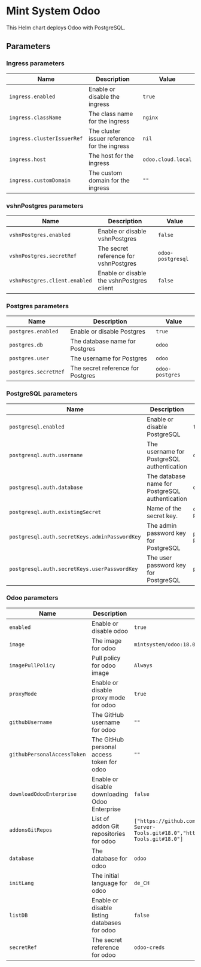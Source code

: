 # Mint System Odoo

This Helm chart deploys Odoo with PostgreSQL.

## Parameters

### Ingress parameters

| Name                       | Description                                  | Value              |
| -------------------------- | -------------------------------------------- | ------------------ |
| `ingress.enabled`          | Enable or disable the ingress                | `true`             |
| `ingress.className`        | The class name for the ingress               | `nginx`            |
| `ingress.clusterIssuerRef` | The cluster issuer reference for the ingress | `nil`              |
| `ingress.host`             | The host for the ingress                     | `odoo.cloud.local` |
| `ingress.customDomain`     | The custom domain for the ingress            | `""`               |

### vshnPostgres parameters

| Name                          | Description                               | Value             |
| ----------------------------- | ----------------------------------------- | ----------------- |
| `vshnPostgres.enabled`        | Enable or disable vshnPostgres            | `false`           |
| `vshnPostgres.secretRef`      | The secret reference for vshnPostgres     | `odoo-postgresql` |
| `vshnPostgres.client.enabled` | Enable or disable the vshnPostgres client | `false`           |

### Postgres parameters

| Name                 | Description                       | Value           |
| -------------------- | --------------------------------- | --------------- |
| `postgres.enabled`   | Enable or disable Postgres        | `true`          |
| `postgres.db`        | The database name for Postgres    | `odoo`          |
| `postgres.user`      | The username for Postgres         | `odoo`          |
| `postgres.secretRef` | The secret reference for Postgres | `odoo-postgres` |

### PostgreSQL parameters

| Name                                          | Description                                     | Value               |
| --------------------------------------------- | ----------------------------------------------- | ------------------- |
| `postgresql.enabled`                          | Enable or disable PostgreSQL                    | `false`             |
| `postgresql.auth.username`                    | The username for PostgreSQL authentication      | `odoo`              |
| `postgresql.auth.database`                    | The database name for PostgreSQL authentication | `odoo`              |
| `postgresql.auth.existingSecret`              | Name of the secret key.                         | `odoo-postgresql`   |
| `postgresql.auth.secretKeys.adminPasswordKey` | The admin password key for PostgreSQL           | `postgres-password` |
| `postgresql.auth.secretKeys.userPasswordKey`  | The user password key for PostgreSQL            | `password`          |

### Odoo parameters

| Name                        | Description                                   | Value                                                                                                               |
| --------------------------- | --------------------------------------------- | ------------------------------------------------------------------------------------------------------------------- |
| `enabled`                   | Enable or disable odoo                        | `true`                                                                                                              |
| `image`                     | The image for odoo                            | `mintsystem/odoo:18.0.20250725`                                                                                     |
| `imagePullPolicy`           | Pull policy for odoo image                    | `Always`                                                                                                            |
| `proxyMode`                 | Enable or disable proxy mode for odoo         | `true`                                                                                                              |
| `githubUsername`            | The GitHub username for odoo                  | `""`                                                                                                                |
| `githubPersonalAccessToken` | The GitHub personal access token for odoo     | `""`                                                                                                                |
| `downloadOdooEnterprise`    | Enable or disable downloading Odoo Enterprise | `false`                                                                                                             |
| `addonsGitRepos`            | List of addon Git repositories for odoo       | `["https://github.com/Mint-System/Odoo-Apps-Server-Tools.git#18.0","https://github.com/OCA/Server-Tools.git#18.0"]` |
| `database`                  | The database for odoo                         | `odoo`                                                                                                              |
| `initLang`                  | The initial language for odoo                 | `de_CH`                                                                                                             |
| `listDB`                    | Enable or disable listing databases for odoo  | `false`                                                                                                             |
| `secretRef`                 | The secret reference for odoo                 | `odoo-creds`                                                                                                        |
